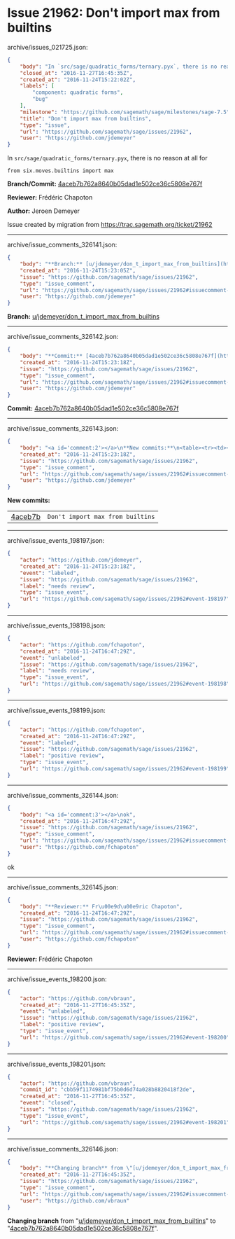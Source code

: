 # Issue 21962: Don't import max from builtins

archive/issues_021725.json:
```json
{
    "body": "In `src/sage/quadratic_forms/ternary.pyx`, there is no reason at all for\n\n```\nfrom six.moves.builtins import max\n```\n\n**Branch/Commit:** [4aceb7b762a8640b05dad1e502ce36c5808e767f](https://github.com/sagemath/sagetrac-mirror/commit/4aceb7b762a8640b05dad1e502ce36c5808e767f)\n\n**Reviewer:** Fr\u00e9d\u00e9ric Chapoton\n\n**Author:** Jeroen Demeyer\n\nIssue created by migration from https://trac.sagemath.org/ticket/21962\n\n",
    "closed_at": "2016-11-27T16:45:35Z",
    "created_at": "2016-11-24T15:22:02Z",
    "labels": [
        "component: quadratic forms",
        "bug"
    ],
    "milestone": "https://github.com/sagemath/sage/milestones/sage-7.5",
    "title": "Don't import max from builtins",
    "type": "issue",
    "url": "https://github.com/sagemath/sage/issues/21962",
    "user": "https://github.com/jdemeyer"
}
```
In `src/sage/quadratic_forms/ternary.pyx`, there is no reason at all for

```
from six.moves.builtins import max
```

**Branch/Commit:** [4aceb7b762a8640b05dad1e502ce36c5808e767f](https://github.com/sagemath/sagetrac-mirror/commit/4aceb7b762a8640b05dad1e502ce36c5808e767f)

**Reviewer:** Frédéric Chapoton

**Author:** Jeroen Demeyer

Issue created by migration from https://trac.sagemath.org/ticket/21962





---

archive/issue_comments_326141.json:
```json
{
    "body": "**Branch:** [u/jdemeyer/don_t_import_max_from_builtins](https://github.com/sagemath/sagetrac-mirror/tree/u/jdemeyer/don_t_import_max_from_builtins)",
    "created_at": "2016-11-24T15:23:05Z",
    "issue": "https://github.com/sagemath/sage/issues/21962",
    "type": "issue_comment",
    "url": "https://github.com/sagemath/sage/issues/21962#issuecomment-326141",
    "user": "https://github.com/jdemeyer"
}
```

**Branch:** [u/jdemeyer/don_t_import_max_from_builtins](https://github.com/sagemath/sagetrac-mirror/tree/u/jdemeyer/don_t_import_max_from_builtins)



---

archive/issue_comments_326142.json:
```json
{
    "body": "**Commit:** [4aceb7b762a8640b05dad1e502ce36c5808e767f](https://github.com/sagemath/sagetrac-mirror/commit/4aceb7b762a8640b05dad1e502ce36c5808e767f)",
    "created_at": "2016-11-24T15:23:18Z",
    "issue": "https://github.com/sagemath/sage/issues/21962",
    "type": "issue_comment",
    "url": "https://github.com/sagemath/sage/issues/21962#issuecomment-326142",
    "user": "https://github.com/jdemeyer"
}
```

**Commit:** [4aceb7b762a8640b05dad1e502ce36c5808e767f](https://github.com/sagemath/sagetrac-mirror/commit/4aceb7b762a8640b05dad1e502ce36c5808e767f)



---

archive/issue_comments_326143.json:
```json
{
    "body": "<a id='comment:2'></a>\n**New commits:**\n<table><tr><td><a href=\"https://github.com/sagemath/sagetrac-mirror/commit/4aceb7b762a8640b05dad1e502ce36c5808e767f\">4aceb7b</a></td><td><code>Don't import max from builtins</code></td></tr></table>\n",
    "created_at": "2016-11-24T15:23:18Z",
    "issue": "https://github.com/sagemath/sage/issues/21962",
    "type": "issue_comment",
    "url": "https://github.com/sagemath/sage/issues/21962#issuecomment-326143",
    "user": "https://github.com/jdemeyer"
}
```

<a id='comment:2'></a>
**New commits:**
<table><tr><td><a href="https://github.com/sagemath/sagetrac-mirror/commit/4aceb7b762a8640b05dad1e502ce36c5808e767f">4aceb7b</a></td><td><code>Don't import max from builtins</code></td></tr></table>




---

archive/issue_events_198197.json:
```json
{
    "actor": "https://github.com/jdemeyer",
    "created_at": "2016-11-24T15:23:18Z",
    "event": "labeled",
    "issue": "https://github.com/sagemath/sage/issues/21962",
    "label": "needs review",
    "type": "issue_event",
    "url": "https://github.com/sagemath/sage/issues/21962#event-198197"
}
```



---

archive/issue_events_198198.json:
```json
{
    "actor": "https://github.com/fchapoton",
    "created_at": "2016-11-24T16:47:29Z",
    "event": "unlabeled",
    "issue": "https://github.com/sagemath/sage/issues/21962",
    "label": "needs review",
    "type": "issue_event",
    "url": "https://github.com/sagemath/sage/issues/21962#event-198198"
}
```



---

archive/issue_events_198199.json:
```json
{
    "actor": "https://github.com/fchapoton",
    "created_at": "2016-11-24T16:47:29Z",
    "event": "labeled",
    "issue": "https://github.com/sagemath/sage/issues/21962",
    "label": "positive review",
    "type": "issue_event",
    "url": "https://github.com/sagemath/sage/issues/21962#event-198199"
}
```



---

archive/issue_comments_326144.json:
```json
{
    "body": "<a id='comment:3'></a>\nok",
    "created_at": "2016-11-24T16:47:29Z",
    "issue": "https://github.com/sagemath/sage/issues/21962",
    "type": "issue_comment",
    "url": "https://github.com/sagemath/sage/issues/21962#issuecomment-326144",
    "user": "https://github.com/fchapoton"
}
```

<a id='comment:3'></a>
ok



---

archive/issue_comments_326145.json:
```json
{
    "body": "**Reviewer:** Fr\u00e9d\u00e9ric Chapoton",
    "created_at": "2016-11-24T16:47:29Z",
    "issue": "https://github.com/sagemath/sage/issues/21962",
    "type": "issue_comment",
    "url": "https://github.com/sagemath/sage/issues/21962#issuecomment-326145",
    "user": "https://github.com/fchapoton"
}
```

**Reviewer:** Frédéric Chapoton



---

archive/issue_events_198200.json:
```json
{
    "actor": "https://github.com/vbraun",
    "created_at": "2016-11-27T16:45:35Z",
    "event": "unlabeled",
    "issue": "https://github.com/sagemath/sage/issues/21962",
    "label": "positive review",
    "type": "issue_event",
    "url": "https://github.com/sagemath/sage/issues/21962#event-198200"
}
```



---

archive/issue_events_198201.json:
```json
{
    "actor": "https://github.com/vbraun",
    "commit_id": "cbb59f1174981bf75b0d6d74a028b8820418f2de",
    "created_at": "2016-11-27T16:45:35Z",
    "event": "closed",
    "issue": "https://github.com/sagemath/sage/issues/21962",
    "type": "issue_event",
    "url": "https://github.com/sagemath/sage/issues/21962#event-198201"
}
```



---

archive/issue_comments_326146.json:
```json
{
    "body": "**Changing branch** from \"[u/jdemeyer/don_t_import_max_from_builtins](https://github.com/sagemath/sagetrac-mirror/tree/u/jdemeyer/don_t_import_max_from_builtins)\" to \"[4aceb7b762a8640b05dad1e502ce36c5808e767f](https://github.com/sagemath/sagetrac-mirror/commit/4aceb7b762a8640b05dad1e502ce36c5808e767f)\".",
    "created_at": "2016-11-27T16:45:35Z",
    "issue": "https://github.com/sagemath/sage/issues/21962",
    "type": "issue_comment",
    "url": "https://github.com/sagemath/sage/issues/21962#issuecomment-326146",
    "user": "https://github.com/vbraun"
}
```

**Changing branch** from "[u/jdemeyer/don_t_import_max_from_builtins](https://github.com/sagemath/sagetrac-mirror/tree/u/jdemeyer/don_t_import_max_from_builtins)" to "[4aceb7b762a8640b05dad1e502ce36c5808e767f](https://github.com/sagemath/sagetrac-mirror/commit/4aceb7b762a8640b05dad1e502ce36c5808e767f)".
